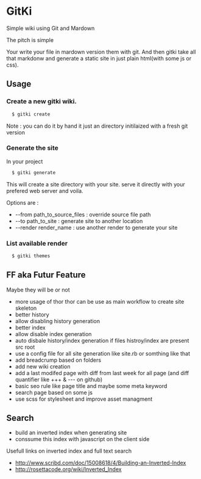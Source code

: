 
# GitKi


Simple wiki using Git and Mardown

The pitch is simple

Your write your file in mardown version them with git. And then gitki take all that markdonw and generate a static site in just plain html(with some js or css).



## Usage

### Create a new gitki wiki.

```bash
  $ gitki create
```

Note : you can do it by hand it just an directory initilaized with a fresh git version

### Generate the site

In your project

```bash
  $ gitki generate
```

This will create a site directory with your site. serve it directly with your prefered web server and voila.

Options are :
* --from path_to_source_files : override source file path
* --to path_to_site : generate site to another location
* --render render_name : use another render to generate your site

### List available render

```bash
  $ gitki themes
```

## FF aka Futur Feature  ##

Maybe they will be or not

* more usage of thor thor can be use as main workflow to create site skeleton
* better history
* allow disabling history generation
* better index
* allow disable index generation
* auto disbale history/index generation if files histroy/index are present src root
* use a config file for all site generation like site.rb or somthing like that
* add breadcrump based on folders
* add new wiki creation
* add a last modifed page with diff from last week for all page (and diff quantifier like +++ & --- on github)
* basic seo rule like page title and maybe some meta keyword
* search page based on some js
* use scss for stylesheet and improve asset managment


## Search

* build an inverted index when generating site
* conssume this index with javascript on the client side

Usefull links on inverted index and full text search

* http://www.scribd.com/doc/15008618/4/Building-an-Inverted-Index
* http://rosettacode.org/wiki/Inverted_Index
